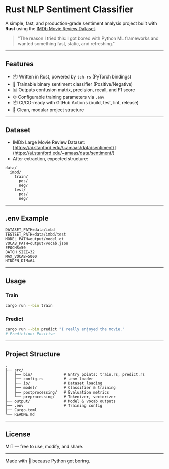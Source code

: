 # Rust NLP Sentiment Classifier

A simple, fast, and production-grade sentiment analysis project built with **Rust** using the [IMDb Movie Review Dataset](https://ai.stanford.edu/~amaas/data/sentiment/).

> "The reason I tried this: I got bored with Python ML frameworks and wanted something fast, static, and refreshing."

---

## Features

* 📦 Written in Rust, powered by `tch-rs` (PyTorch bindings)
* 🧠 Trainable binary sentiment classifier (Positive/Negative)
* 📊 Outputs confusion matrix, precision, recall, and F1 score
* ⚙️ Configurable training parameters via `.env`
* 📦 CI/CD-ready with GitHub Actions (build, test, lint, release)
* 📁 Clean, modular project structure

---

## Dataset

* IMDb Large Movie Review Dataset: [https://ai.stanford.edu/\~amaas/data/sentiment/](https://ai.stanford.edu/~amaas/data/sentiment/)
* After extraction, expected structure:

```
data/
  imbd/
    train/
      pos/
      neg/
    test/
      pos/
      neg/
```

---

## .env Example

```
DATASET_PATH=data/imbd
TESTSET_PATH=data/imbd/test
MODEL_PATH=output/model.ot
VOCAB_PATH=output/vocab.json
EPOCHS=50
BATCH_SIZE=32
MAX_VOCAB=5000
HIDDEN_DIM=64
```

---

## Usage

### Train

```bash
cargo run --bin train
```

### Predict

```bash
cargo run --bin predict "I really enjoyed the movie."
# Prediction: Positive
```

---

## Project Structure

```
.
├── src/
│   ├── bin/              # Entry points: train.rs, predict.rs
│   ├── config.rs         # .env loader
│   ├── io/               # Dataset loading
│   ├── model/            # Classifier & training
│   ├── postprocessing/   # Evaluation metrics
│   └── preprocessing/    # Tokenizer, vectorizer
├── output/               # Model & vocab outputs
├── .env                  # Training config
├── Cargo.toml
└── README.md
```

---

## License

MIT — free to use, modify, and share.

---

Made with 🦀 because Python got boring.

